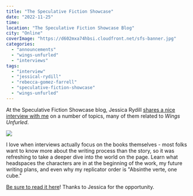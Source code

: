 ```yaml
---
title: "The Speculative Fiction Showcase"
date: "2022-11-25"
time:
location: "The Speculative Fiction Showcase Blog"
city: "Online"
coverImage: "https://d602mxa74hbsi.cloudfront.net/sfs-banner.jpg"
categories:
  - "announcements"
  - "wings-unfurled"
  - "interviews"
tags:
  - "interview"
  - "jessical-rydill"
  - "rebecca-gomez-farrell"
  - "speculative-fiction-showcase"
  - "wings-unfurled"
---
```


At the Speculative Fiction Showcase blog, Jessica Rydill [shares a nice interview with me](https://indiespecfic.blogspot.com/2022/11/interview-questions-for-rebecca-gomez.html?spref=tw) on a number of topics, many of them related to _Wings Unfurled_.

![](https://d2ypg8o05lff0b.cloudfront.net/wp-content/uploads/sites/3/2022/12/04203845/Speculative-Fiction-Showcase.jpg)

I love when interviews actually focus on the books themselves - most folks want to know more about the writing process than the story, so it was refreshing to take a deeper dive into the world on the page. Learn what headspaces the characters are in at the beginning of the work, my future writing plans, and even why my replicator order is "Absinthe verte, one cube."

[Be sure to read it here](https://indiespecfic.blogspot.com/2022/11/interview-questions-for-rebecca-gomez.html?spref=tw)! Thanks to Jessica for the opportunity.
